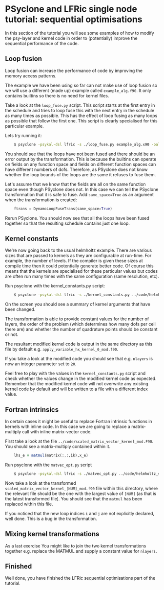 # PSyclone and LFRic single node tutorial: sequential optimisations #

In this section of the tutorial you will see some examples of how to
modify the psy-layer and kernel code in order to (potentially) improve
the sequential performance of the code.

## Loop fusion ##

Loop fusion can increase the performance of code by improving the
memory access patterns.

The example we have been using so far can not make use of loop fusion
so we will use a different (made up) example called
`example_alg.f90`. It only contains builtins so there is no need for
kernel files.

Take a look at the `loop_fuse.py` script. This script starts at the
first entry in the schedule and tries to loop fuse this with the next
entry in the schedule as many times as possible. This has the effect
of loop fusing as many loops as possible that follow the first
one. This script is clearly specialised for this particular example.

Lets try running it:

```bash
    $ psyclone -psykal-dsl lfric -s ./loop_fuse.py example_alg.x90 -oalg /dev/null -opsy psy.f90
```

You should see that the loops have not been fused and there should be
an error output by the transformation. This is because the builtins
can operate on fields on any function space and fields on different
function spaces can have different numbers of dofs. Therefore, as
PSyclone does not know whether the loop bounds of the loops are the
same it refuses to fuse them.

Let's assume that we know that the fields are all on the same function
space even though PSyclone does not. In this case we can tell the
PSyclone transformation that it is safe to fuse. Add `same_space=True`
as an argument when the transformation is created:

```python
    ftrans = DynamoLoopFuseTrans(same_space=True)
```

Rerun PSyclone. You should now see that all the loops have been fused
together so that the resulting schedule contains just one loop.

## Kernel constants ##

We're now going back to the usual helmholtz example. There are various
sizes that are passed to kernels as they are configurable at
run-time. For example, the number of levels. If the compiler is given
these sizes at compile time then it could potentially generate better
code. Of course this means that the kernels are specialised for these
particular values but codes are often run many times with the same
configuration (same resolution, etc).

Run psyclone with the kernel_constants.py script:

```bash
    $ psyclone -psykal-dsl lfric -s ./kernel_constants.py ../code/helmholtz_solver_alg_mod.x90 -oalg /dev/null -opsy psy.f90
```

On the screen you should see a summary of kernel arguments that have
been changed.

The transformation is able to provide constant values for the number
of layers, the order of the problem (which determines how many dofs
per cell there are) and whether the number of quadrature points should
be constant or not.

The resultant modified kernel code is output in the same directory as
this file by default e.g. `apply_variable_hx_kernel_0_mod.f90`.

If you take a look at the modified code you should see that
e.g. `nlayers` is now an integer parameter set to `20`.

Feel free to play with the values in the `kernel_constants.py` script
and check whether the values change in the modified kernel code as
expected. Remember that the modified kernel code will not overwrite
any existing kernel code by default and will be written to a file with
a different index value.

## Fortran intrinsics ##

In certain cases it might be useful to replace Fortran intrinsic
functions in kernels with inline code. In this case we are going to
replace a matrix-multiply call with inline matrix-vector code.

First take a look at the file
`../code/scaled_matrix_vector_kernel_mod.F90`. You should see a
matrix-multiply contained within it.

```fortran
    lhs_e = matmul(matrix(:,:,ik),x_e)
```

Run psyclone with the `matvec_opt.py` script

```bash
    $ psyclone -psykal-dsl lfric -s ./matvec_opt.py ../code/helmholtz_solver_alg_mod.x90 -oalg /dev/null -opsy psy.f90
```

Now take a look at the transformed
`scaled_matrix_vector_kernel_[NUM]_mod.f90` file within this directory,
where the relevant file should be the one with the largest value of
`[NUM]` (as that is the latest transformed file). You should see that
the `matmul` has been replaced within this file.

If you noticed that the new loop indices `i` and `j` are not
explicitly declared, well done. This is a bug in the transformation.

## Mixing kernel transformations ##

As a last exercise You might like to join the two kernel
transformations together e.g. replace the MATMUL and supply a
constant value for `nlayers`.

## Finished ##

Well done, you have finished the LFRic sequential optimisations part
of the tutorial.
